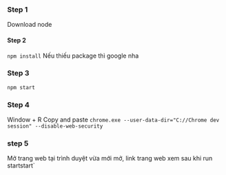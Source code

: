 ### Step 1

Download node

#### Step 2

`npm install`
Nếu thiếu package thì google nha

### Step 3

`npm start`

### Step 4

Window + R
Copy and paste `chrome.exe --user-data-dir="C://Chrome dev session" --disable-web-security`

### step 5

Mở trang web tại trình duyệt vừa mới mở, link trang web xem sau khi run startstart`

